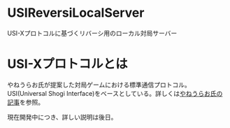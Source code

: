 # USIReversiLocalServer
USI-Xプロトコルに基づくリバーシ用のローカル対局サーバー

# USI-Xプロトコルとは
やねうらお氏が提案した対局ゲームにおける標準通信プロトコル。 USI(Universal Shogi Interface)をベースとしている。詳しくは[やねうらお氏の記事](https://yaneuraou.yaneu.com/2022/06/07/standard-communication-protocol-for-games/)を参照。 

現在開発中につき、詳しい説明は後日。
